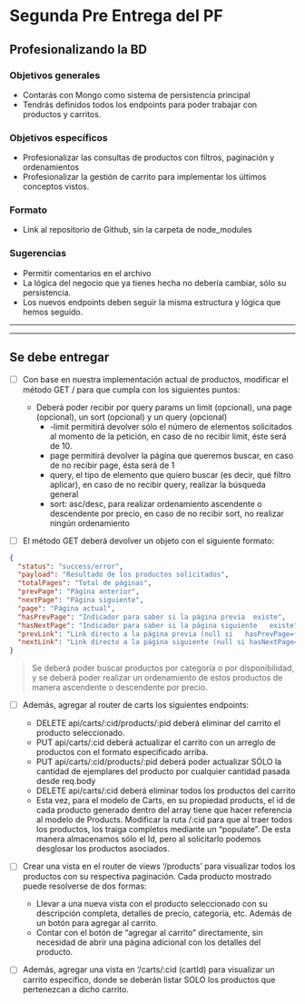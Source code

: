 # Segunda Pre Entrega del PF

## Profesionalizando la BD

### Objetivos generales

- Contarás con Mongo como sistema de persistencia principal
- Tendrás definidos todos los endpoints para poder trabajar con productos y carritos.

### Objetivos específicos

- Profesionalizar las consultas de productos con filtros, paginación y ordenamientos
- Profesionalizar la gestión de carrito para implementar los últimos conceptos vistos.

### Formato

- Link al repositorio de Github, sin la carpeta de node_modules

### Sugerencias

- Permitir comentarios en el archivo
- La lógica del negocio que ya tienes hecha no debería cambiar, sólo su persistencia.
- Los nuevos endpoints deben seguir la misma estructura y lógica que hemos seguido.

---

---

## Se debe entregar

- [ ] Con base en nuestra implementación actual de productos, modificar el método GET / para que cumpla con los siguientes puntos:

  - Deberá poder recibir por query params un limit (opcional), una page (opcional), un sort (opcional) y un query (opcional)
    - -limit permitirá devolver sólo el número de elementos solicitados al momento de la petición, en caso de no recibir limit, éste será de 10.
    - page permitirá devolver la página que queremos buscar, en caso de no recibir page, ésta será de 1
    - query, el tipo de elemento que quiero buscar (es decir, qué filtro aplicar), en caso de no recibir query, realizar la búsqueda general
    - sort: asc/desc, para realizar ordenamiento ascendente o descendente por precio, en caso de no recibir sort, no realizar ningún ordenamiento

- [ ] El método GET deberá devolver un objeto con el siguiente formato:

```Json
{
  "status": "success/error",
  "payload": "Resultado de los productos solicitados",
  "totalPages": "Total de páginas",
  "prevPage": "Página anterior",
  "nextPage": "Página siguiente",
  "page": "Página actual",
  "hasPrevPage": "Indicador para saber si la página previa  existe",
  "hasNextPage": "Indicador para saber si la página siguiente   existe",
  "prevLink": "Link directo a la página previa (null si   hasPrevPage=false)",
  "nextLink": "Link directo a la página siguiente (null si hasNextPage=false)",
}
```

> Se deberá poder buscar productos por categoría o por disponibilidad, y se deberá poder realizar un ordenamiento de estos productos de manera ascendente o descendente por precio.

- [ ] Además, agregar al router de carts los siguientes endpoints:

  - DELETE api/carts/:cid/products/:pid deberá eliminar del carrito el producto seleccionado.
  - PUT api/carts/:cid deberá actualizar el carrito con un arreglo de productos con el formato especificado arriba.
  - PUT api/carts/:cid/products/:pid deberá poder actualizar SÓLO la cantidad de ejemplares del producto por cualquier cantidad pasada desde req.body
  - DELETE api/carts/:cid deberá eliminar todos los productos del carrito
  - Esta vez, para el modelo de Carts, en su propiedad products, el id de cada producto generado dentro del array tiene que hacer referencia al modelo de Products. Modificar la ruta /:cid para que al traer todos los productos, los traiga completos mediante un “populate”. De esta manera almacenamos sólo el Id, pero al solicitarlo podemos desglosar los productos asociados.

- [ ] Crear una vista en el router de views ‘/products’ para visualizar todos los productos con su respectiva paginación. Cada producto mostrado puede resolverse de dos formas:

  - Llevar a una nueva vista con el producto seleccionado con su descripción completa, detalles de precio, categoría, etc. Además de un botón para agregar al carrito.
  - Contar con el botón de “agregar al carrito” directamente, sin necesidad de abrir una página adicional con los detalles del producto.

- [ ] Además, agregar una vista en ‘/carts/:cid (cartId) para visualizar un carrito específico, donde se deberán listar SOLO los productos que pertenezcan a dicho carrito.
